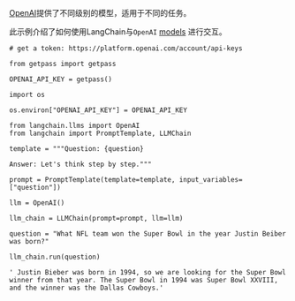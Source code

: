 


[OpenAI](https://platform.openai.com/docs/introduction)提供了不同级别的模型，适用于不同的任务。

此示例介绍了如何使用LangChain与`OpenAI` [models](https://platform.openai.com/docs/models) 进行交互。

```
# get a token: https://platform.openai.com/account/api-keys

from getpass import getpass

OPENAI_API_KEY = getpass()

```

```
import os

os.environ["OPENAI_API_KEY"] = OPENAI_API_KEY

```

```
from langchain.llms import OpenAI
from langchain import PromptTemplate, LLMChain

```

```
template = """Question: {question}

Answer: Let's think step by step."""

prompt = PromptTemplate(template=template, input_variables=["question"])

```

```
llm = OpenAI()

```

```
llm_chain = LLMChain(prompt=prompt, llm=llm)

```

```
question = "What NFL team won the Super Bowl in the year Justin Beiber was born?"

llm_chain.run(question)

```

```
' Justin Bieber was born in 1994, so we are looking for the Super Bowl winner from that year. The Super Bowl in 1994 was Super Bowl XXVIII, and the winner was the Dallas Cowboys.'

```

